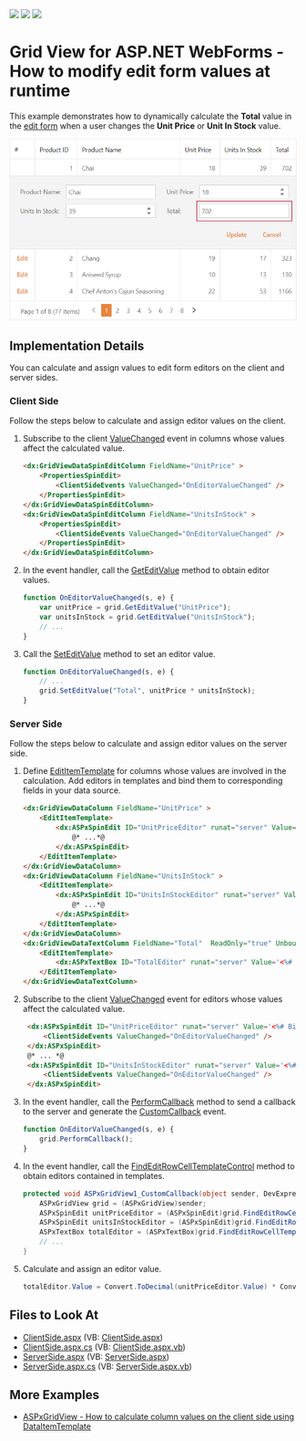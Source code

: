 <!-- default badges list -->
![](https://img.shields.io/endpoint?url=https://codecentral.devexpress.com/api/v1/VersionRange/128535406/22.1.4%2B)
[![](https://img.shields.io/badge/Open_in_DevExpress_Support_Center-FF7200?style=flat-square&logo=DevExpress&logoColor=white)](https://supportcenter.devexpress.com/ticket/details/E4842)
[![](https://img.shields.io/badge/📖_How_to_use_DevExpress_Examples-e9f6fc?style=flat-square)](https://docs.devexpress.com/GeneralInformation/403183)
<!-- default badges end -->
# Grid View for ASP.NET WebForms - How to modify edit form values at runtime
This example demonstrates how to dynamically calculate the **Total** value in the [edit form](https://docs.devexpress.com/AspNet/3710/components/grid-view/concepts/edit-data/edit-form) when a user changes the **Unit Price** or **Unit In Stock** value.

![Set Edit Form Values](set-edit-form-values.png)

## Implementation Details

You can calculate and assign values to edit form editors on the client and server sides.

### Client Side

Follow the steps below to calculate and assign editor values on the client.

1. Subscribe to the client [ValueChanged](https://docs.devexpress.com/AspNet/js-ASPxClientEdit.ValueChanged) event in columns whose values affect the calculated value.
   ```aspx
   <dx:GridViewDataSpinEditColumn FieldName="UnitPrice" >
       <PropertiesSpinEdit>
           <ClientSideEvents ValueChanged="OnEditorValueChanged" />
       </PropertiesSpinEdit>
   </dx:GridViewDataSpinEditColumn>
   <dx:GridViewDataSpinEditColumn FieldName="UnitsInStock" >
       <PropertiesSpinEdit>
           <ClientSideEvents ValueChanged="OnEditorValueChanged" />
       </PropertiesSpinEdit>
   </dx:GridViewDataSpinEditColumn>
   ```
2. In the event handler, call the [GetEditValue](https://docs.devexpress.com/AspNet/js-ASPxClientGridView.GetEditValue(column)) method to obtain editor values.
   ```js
   function OnEditorValueChanged(s, e) {
       var unitPrice = grid.GetEditValue("UnitPrice");
       var unitsInStock = grid.GetEditValue("UnitsInStock");
       // ...
   }
   ```
3. Call the [SetEditValue](https://docs.devexpress.com/AspNet/js-ASPxClientGridView.SetEditValue(column-value)) method to set an editor value.
   ```js
   function OnEditorValueChanged(s, e) {
       // ...
       grid.SetEditValue("Total", unitPrice * unitsInStock);
   }
   ```

### Server Side

Follow the steps below to calculate and assign editor values on the server side.

1. Define [EditItemTemplate](https://docs.devexpress.com/AspNet/DevExpress.Web.GridViewDataColumn.EditItemTemplate) for columns whose values are involved in the calculation. Add editors in templates and bind them to corresponding fields in your data source.
   ```aspx
   <dx:GridViewDataColumn FieldName="UnitPrice" >
       <EditItemTemplate>
           <dx:ASPxSpinEdit ID="UnitPriceEditor" runat="server" Value='<%# Bind("UnitPrice") %>'>
               @* ...*@
           </dx:ASPxSpinEdit>
       </EditItemTemplate>
   </dx:GridViewDataColumn>
   <dx:GridViewDataColumn FieldName="UnitsInStock" >
       <EditItemTemplate>
           <dx:ASPxSpinEdit ID="UnitsInStockEditor" runat="server" Value='<%# Bind("UnitsInStock") %>'>
               @* ...*@
           </dx:ASPxSpinEdit>
       </EditItemTemplate>
   </dx:GridViewDataColumn>
   <dx:GridViewDataTextColumn FieldName="Total"  ReadOnly="true" UnboundType="Decimal">
       <EditItemTemplate>
           <dx:ASPxTextBox ID="TotalEditor" runat="server" Value='<%# Bind("Total") %>' />
       </EditItemTemplate>
   </dx:GridViewDataTextColumn>
   ```
2. Subscribe to the client [ValueChanged](https://docs.devexpress.com/AspNet/js-ASPxClientEdit.ValueChanged) event for editors whose values affect the calculated value.
   ```aspx
    <dx:ASPxSpinEdit ID="UnitPriceEditor" runat="server" Value='<%# Bind("UnitPrice") %>'>
        <ClientSideEvents ValueChanged="OnEditorValueChanged" />
    </dx:ASPxSpinEdit>
    @* ... *@
    <dx:ASPxSpinEdit ID="UnitsInStockEditor" runat="server" Value='<%# Bind("UnitsInStock") %>'>
        <ClientSideEvents ValueChanged="OnEditorValueChanged" />
    </dx:ASPxSpinEdit>
   ```
3. In the event handler, call the [PerformCallback](https://docs.devexpress.com/AspNet/js-ASPxClientGridView.PerformCallback(args)) method to send a callback to the server and generate the [CustomCallback](https://docs.devexpress.com/AspNet/DevExpress.Web.ASPxGridView.CustomCallback) event.
   ```js
   function OnEditorValueChanged(s, e) {
       grid.PerformCallback();
   }
   ```
5. In the event handler, call the [FindEditRowCellTemplateControl](https://docs.devexpress.com/AspNet/DevExpress.Web.ASPxGridView.FindEditRowCellTemplateControl(DevExpress.Web.GridViewDataColumn-System.String)) method to obtain editors contained in templates.
   ```csharp
   protected void ASPxGridView1_CustomCallback(object sender, DevExpress.Web.ASPxGridViewCustomCallbackEventArgs e) {
       ASPxGridView grid = (ASPxGridView)sender;
       ASPxSpinEdit unitPriceEditor = (ASPxSpinEdit)grid.FindEditRowCellTemplateControl(((GridViewDataColumn)grid.Columns["UnitPrice"]), "UnitPriceEditor");
       ASPxSpinEdit unitsInStockEditor = (ASPxSpinEdit)grid.FindEditRowCellTemplateControl(((GridViewDataColumn)grid.Columns["UnitsInStock"]), "UnitsInStockEditor");
       ASPxTextBox totalEditor = (ASPxTextBox)grid.FindEditRowCellTemplateControl(((GridViewDataColumn)grid.Columns["Total"]), "TotalEditor");
       // ...
   }
   ```
5. Calculate and assign an editor value.
   ```csharp
   totalEditor.Value = Convert.ToDecimal(unitPriceEditor.Value) * Convert.ToDecimal(unitsInStockEditor.Value);
   ```

## Files to Look At

- [ClientSide.aspx](./CS/Solution/ClientSide.aspx) (VB: [ClientSide.aspx](./VB/Solution/ClientSide.aspx))
- [ClientSide.aspx.cs](./CS/Solution/ClientSide.aspx.cs) (VB: [ClientSide.aspx.vb](./VB/Solution/ClientSide.aspx.vb))
- [ServerSide.aspx](./CS/Solution/ServerSide.aspx) (VB: [ServerSide.aspx](./VB/Solution/ServerSide.aspx))
- [ServerSide.aspx.cs](./CS/Solution/ServerSide.aspx.cs) (VB: [ServerSide.aspx.vb](./VB/Solution/ServerSide.aspx.vb))

## More Examples

- [ASPxGridView - How to calculate column values on the client side using DataItemTemplate](https://www.devexpress.com/Support/Center/p/E3929)
